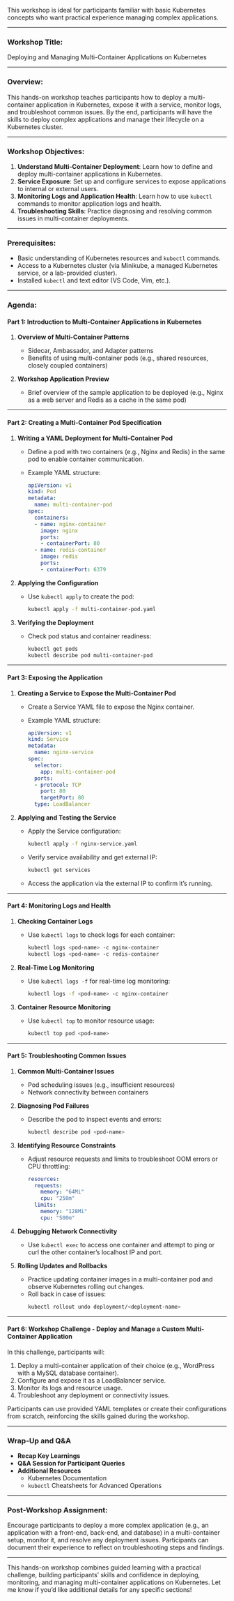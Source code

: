 This workshop is ideal for participants familiar with basic Kubernetes concepts who want practical experience managing complex applications.

---

### **Workshop Title:**
Deploying and Managing Multi-Container Applications on Kubernetes

---

### **Overview:**
This hands-on workshop teaches participants how to deploy a multi-container application in Kubernetes, expose it with a service, monitor logs, and troubleshoot common issues. By the end, participants will have the skills to deploy complex applications and manage their lifecycle on a Kubernetes cluster.

---

### **Workshop Objectives:**

1. **Understand Multi-Container Deployment**: Learn how to define and deploy multi-container applications in Kubernetes.
2. **Service Exposure**: Set up and configure services to expose applications to internal or external users.
3. **Monitoring Logs and Application Health**: Learn how to use `kubectl` commands to monitor application logs and health.
4. **Troubleshooting Skills**: Practice diagnosing and resolving common issues in multi-container deployments.

---

### **Prerequisites:**

- Basic understanding of Kubernetes resources and `kubectl` commands.
- Access to a Kubernetes cluster (via Minikube, a managed Kubernetes service, or a lab-provided cluster).
- Installed `kubectl` and text editor (VS Code, Vim, etc.).

---

### **Agenda:**

#### **Part 1: Introduction to Multi-Container Applications in Kubernetes**

1. **Overview of Multi-Container Patterns**
   - Sidecar, Ambassador, and Adapter patterns
   - Benefits of using multi-container pods (e.g., shared resources, closely coupled containers)

2. **Workshop Application Preview**
   - Brief overview of the sample application to be deployed (e.g., Nginx as a web server and Redis as a cache in the same pod)

---

#### **Part 2: Creating a Multi-Container Pod Specification**

1. **Writing a YAML Deployment for Multi-Container Pod**
   - Define a pod with two containers (e.g., Nginx and Redis) in the same pod to enable container communication.
   - Example YAML structure:

     ```yaml
     apiVersion: v1
     kind: Pod
     metadata:
       name: multi-container-pod
     spec:
       containers:
       - name: nginx-container
         image: nginx
         ports:
         - containerPort: 80
       - name: redis-container
         image: redis
         ports:
         - containerPort: 6379
     ```

2. **Applying the Configuration**
   - Use `kubectl apply` to create the pod:
     ```bash
     kubectl apply -f multi-container-pod.yaml
     ```

3. **Verifying the Deployment**
   - Check pod status and container readiness:
     ```bash
     kubectl get pods
     kubectl describe pod multi-container-pod
     ```

---

#### **Part 3: Exposing the Application**

1. **Creating a Service to Expose the Multi-Container Pod**
   - Create a Service YAML file to expose the Nginx container.
   - Example YAML structure:

     ```yaml
     apiVersion: v1
     kind: Service
     metadata:
       name: nginx-service
     spec:
       selector:
         app: multi-container-pod
       ports:
       - protocol: TCP
         port: 80
         targetPort: 80
       type: LoadBalancer
     ```

2. **Applying and Testing the Service**
   - Apply the Service configuration:
     ```bash
     kubectl apply -f nginx-service.yaml
     ```
   - Verify service availability and get external IP:
     ```bash
     kubectl get services
     ```
   - Access the application via the external IP to confirm it’s running.

---

#### **Part 4: Monitoring Logs and Health**

1. **Checking Container Logs**
   - Use `kubectl logs` to check logs for each container:
     ```bash
     kubectl logs <pod-name> -c nginx-container
     kubectl logs <pod-name> -c redis-container
     ```

2. **Real-Time Log Monitoring**
   - Use `kubectl logs -f` for real-time log monitoring:
     ```bash
     kubectl logs -f <pod-name> -c nginx-container
     ```

3. **Container Resource Monitoring**
   - Use `kubectl top` to monitor resource usage:
     ```bash
     kubectl top pod <pod-name>
     ```

---

#### **Part 5: Troubleshooting Common Issues**

1. **Common Multi-Container Issues**
   - Pod scheduling issues (e.g., insufficient resources)
   - Network connectivity between containers

2. **Diagnosing Pod Failures**
   - Describe the pod to inspect events and errors:
     ```bash
     kubectl describe pod <pod-name>
     ```

3. **Identifying Resource Constraints**
   - Adjust resource requests and limits to troubleshoot OOM errors or CPU throttling:
     ```yaml
     resources:
       requests:
         memory: "64Mi"
         cpu: "250m"
       limits:
         memory: "128Mi"
         cpu: "500m"
     ```

4. **Debugging Network Connectivity**
   - Use `kubectl exec` to access one container and attempt to ping or curl the other container’s localhost IP and port.

5. **Rolling Updates and Rollbacks**
   - Practice updating container images in a multi-container pod and observe Kubernetes rolling out changes.
   - Roll back in case of issues:
     ```bash
     kubectl rollout undo deployment/<deployment-name>
     ```

---

#### **Part 6: Workshop Challenge - Deploy and Manage a Custom Multi-Container Application**

In this challenge, participants will:

1. Deploy a multi-container application of their choice (e.g., WordPress with a MySQL database container).
2. Configure and expose it as a LoadBalancer service.
3. Monitor its logs and resource usage.
4. Troubleshoot any deployment or connectivity issues.

Participants can use provided YAML templates or create their configurations from scratch, reinforcing the skills gained during the workshop.

---

### **Wrap-Up and Q&A**

- **Recap Key Learnings**
- **Q&A Session for Participant Queries**
- **Additional Resources**
  - Kubernetes Documentation
  - `kubectl` Cheatsheets for Advanced Operations

---

### **Post-Workshop Assignment:**

Encourage participants to deploy a more complex application (e.g., an application with a front-end, back-end, and database) in a multi-container setup, monitor it, and resolve any deployment issues. Participants can document their experience to reflect on troubleshooting steps and findings.

---

This hands-on workshop combines guided learning with a practical challenge, building participants’ skills and confidence in deploying, monitoring, and managing multi-container applications on Kubernetes. Let me know if you’d like additional details for any specific sections!

